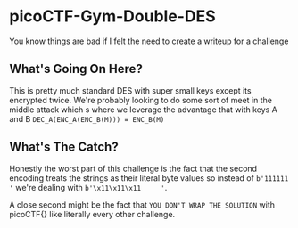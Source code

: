 # picoCTF-Gym-Double-DES
You know things are bad if I felt the need to create a writeup for a challenge

## What's Going On Here?
This is pretty much standard DES with super small keys except its encrypted twice. We're probably looking to do some sort of meet in the middle attack which s where we leverage the advantage that with keys A and B ```DEC_A(ENC_A(ENC_B(M))) = ENC_B(M)```

## What's The Catch?
Honestly the worst part of this challenge is the fact that the second encoding treats the strings as their literal byte values so instead of ```b'111111     '``` we're dealing with ```b'\x11\x11\x11     '```.
   
   
A close second might be the fact that ```YOU DON'T WRAP THE SOLUTION``` with picoCTF{} like literally every other challenge.
